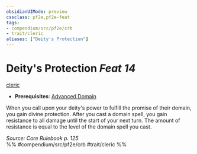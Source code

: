 ```yaml
---
obsidianUIMode: preview
cssclass: pf2e,pf2e-feat
tags:
- compendium/src/pf2e/crb
- trait/cleric
aliases: ["Deity's Protection"]
---
```

# Deity's Protection  *Feat 14*  
[cleric](../../rules/traits/cleric.md)  

- **Prerequisites**: [Advanced Domain](advanced-domain.md)

When you call upon your deity's power to fulfill the promise of their domain, you gain divine protection. After you cast a domain spell, you gain resistance to all damage until the start of your next turn. The amount of resistance is equal to the level of the domain spell you cast.

*Source: Core Rulebook p. 125*  
%% #compendium/src/pf2e/crb #trait/cleric %%